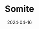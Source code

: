 ---  
layout: startup_page  
title: "Somite"  
id: "somite.ai"  
permalink: "/somitesomite.ai04162024/"  
website: "https://somite.ai/"  
funding_round: "Pre-Seed"  
funding_amount: "$5.3M"  
investors: "TechAviv, Next Coast Ventures, Trust Ventures, Texas Venture Partners, Lerer Hippeau"  
about: "Somite is developing AI foundation models to produce human tissue at scale for cell therapies. Its AlphaStem AI platform aims to improve the efficiency, scalability, and robustness of existing cell therapy protocols, addressing challenges in producing various human cell types for treating diseases like diabetes, obesity, and muscular dystrophies. The company leverages a digital twin of the embryo to optimize cell production."  
markets: "AI, Biotech, Healthtech, Cell Therapy"  
hq: "Boston, Massachusetts, United States"  
founded_year: "2023"  
linkedin: "https://www.linkedin.com/company/somite-therapeutics"  
twitter: "https://twitter.com/SomiteAi"  
instagram: ""  
facebook: ""  
crunchbase: "https://www.crunchbase.com/organization/somite"  
pitchbook: "https://pitchbook.com/profiles/company/541435-15"  

date_display: "16-Apr-2024"  
date: "2024-04-16"

# SEO Optimization  
meta_title: "Somite - Pre-Seed Funding ($5.3M)"  
meta_description: "Somite, Somite is developing AI foundation models to produce human tissue at scale for cell therapies. Its AlphaStem AI platform aims to improve the efficienc..."  
meta_keywords: "Somite, AI, Biotech, Healthtech, Cell Therapy, Pre-Seed funding"  
canonical_url: "https://startup.projectstartups.com/somitesomite.ai04162024/"  
---